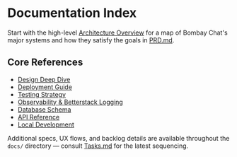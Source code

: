 # Documentation Index

Start with the high-level [Architecture Overview](./architecture.md) for a map of Bombay Chat's major systems and how they satisfy the goals in [PRD.md](./PRD.md).

## Core References

- [Design Deep Dive](./Design.md)
- [Deployment Guide](./Deployment.md)
- [Testing Strategy](./Testing.md)
- [Observability & Betterstack Logging](./OBSERVABILITY.md)
- [Database Schema](./Database.md)
- [API Reference](./API.md)
- [Local Development](./DEV.md)

Additional specs, UX flows, and backlog details are available throughout the `docs/` directory — consult [Tasks.md](./Tasks.md) for the latest sequencing.
